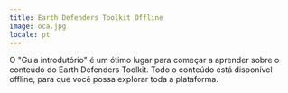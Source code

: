 ```yaml
---
title: Earth Defenders Toolkit Offline
image: oca.jpg
locale: pt
---
```


O "Guia introdutório" é um ótimo lugar para começar a aprender sobre o conteúdo do Earth Defenders Toolkit. Todo o conteúdo está disponível offline, para que você possa explorar toda a plataforma.

<app-button :color="true" localUrl=":8086/all/https://www.earthdefenderstoolkit.com/kit-de-herramientas/como-empezar/?lang=es" text="Guia introdutório"></app-button>

<app-button localUrl=":8086/all/https://www.earthdefenderstoolkit.com/inicio/?lang=pt-br" text="Explorar as ferramentas"></app-button>
